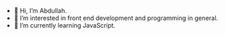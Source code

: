 - 👋 Hi, I’m Abdullah.
- 👀 I’m interested in front end development and programming in general.
- 🌱 I’m currently learning JavaScript.
